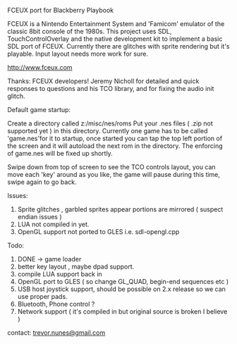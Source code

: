 FCEUX port for Blackberry Playbook  

FCEUX is a Nintendo Entertainment System and 'Famicom' emulator of the classic 8bit console of the 1980s. 
This project uses SDL, TouchControlOverlay and the native development kit to implement a basic SDL port of FCEUX.
Currently there are glitches with sprite rendering but it's playable.  Input layout needs more work for sure.

http://www.fceux.com

Thanks:  FCEUX developers! 
         Jeremy Nicholl for detailed and quick responses to questions and his TCO library, and for fixing the audio init glitch.
         
Default game startup:

Create a directory called z:/misc/nes/roms 
Put your .nes files ( .zip not supported yet ) in this directory.
Currently one game has to be called 'game.nes'for it to startup, once started
you can tap the top left portion of the screen and it will autoload the next rom in the directory.  The enforcing of game.nes will be fixed up shortly.

Swipe down from top of screen to see the TCO controls layout, you can move each 'key' around as you like, the game will pause during this time, swipe again to go back.

         

Issues:

1. Sprite glitches , garbled sprites appear portions are mirrored ( suspect endian issues )
2. LUA not compiled in yet.
3. OpenGL support not ported to GLES i.e. sdl-opengl.cpp 


Todo:

1. DONE -> game loader
2. better key layout , maybe dpad support.
3. compile LUA support back in
4. OpenGL port to GLES ( so change GL_QUAD, begin-end sequences etc )
5. USB host joystick support, should be possible on 2.x release so we can use proper pads.
6. Bluetooth, Phone control ?
7. Network support ( it's compiled in but original source is broken I believe )
 
 
contact: trevor.nunes@gmail.com
 
 
 
